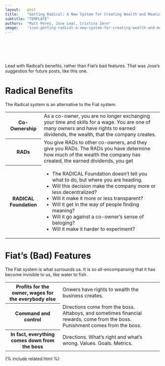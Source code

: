 ```yaml
---
layout:   post
title:    "Getting Radical: A New System for Creating Wealth and Meaning"
subtitle: "TEMPLATE"
authors:  "Matt Perez, Jose Leal, Cristina Imre"
image:    "icon-getting-radical-a-new-system-for-creating-wealth-and-meaning.svg"
---
```


<div style="display:none;">
 <p>&ldquo;<em>Lead with Radicals benefits, rather than Fiats bad features.</em>&rdquo;</span></p>
</div>

<h1>&nbsp;</h1>
 <p><span class="_quotespan">Lead with <span class='_paradigm'>Radical</span>&rsquo;s benefits, rather than <span class='_paradigm'>Fiat</span>&rsquo;s bad features.</span> That was Jose&rsquo;s suggestios for future posts, like this one.</p>

<h1><span class='_paradigm'>Radical</span> Benefits</h1>
 <p>The <span class='_paradigm'>Radical</span> system is an alternative to the <span class='_paradigm'>Fiat</span> system.</p>
 <div class="_center">
  <table class="_h2table">
   <tr>
    <th>Co-Ownership</th>
    <td>As a co-owner, you are no longer exchanging your time and skills for a wage. You are one of many owners and have rights to earned dividends, the wealth, that the company creates.</td>
   </tr>
   <tr>
    <th>RADs</th>
    <td>You give <span class='_paradigm'>RAD</span>s to other co-owners, and they give you <span class='_paradigm'>RAD</span>s. The <span class='_paradigm'>RAD</span>s you have determine how much of the wealth the company has created, the earned dividends, you get</td>
   </tr>
   <tr>
    <th>RADICAL Foundation</th>
    <td>
     <ul>
      <li>The <span class='_paradigm'>RADICAL Foundation</span> doesn&rsquo;t tell you what to do, but where you are heading.</li>
      <li>Will this decision make the company more or less decentralized?</li>
      <li>Will it make it more or less transparent?</li>
      <li>Will it get in the way of people finding meaning?</li>
      <li>Will it go against a co-owner&rsquo;s sense of beloging?</li>
      <li>Will it make it harder to experiment?</li>
     </ul>
    </td>
   </tr>
  </table>
 </div>

<h1><span class='_paradigm'>Fiat</span>&rsquo;s (Bad) Features</h1>
 <p>The <span class='_paradigm'>Fiat</span> system is what surrounds us. It is so all-encompansing that it has become invisible to us, like water to fish.</p>
 <div class="_center">
  <table class="_h2table">
   <tr>
    <th>Profits for the owner, wages for the everybody else</th>
    <td>Onwers have rights to wealth the business creates.</td>
   </tr>
   <tr>
    <th>Command and control</th>
    <td>Directions come from the boss. Attaboys, and sometimes financial rewards, come from the boss. Punishment comes from the boss.</td>
   </tr>
   <tr>
    <th>In fact, everything comes down from the boss</th>
    <td>Directions. What&rsquo;s right and what&rsquo;s wrong. Values. Goals. Metrics.</td>
   </tr>
  </table>
 </div>

{% include related.html %}